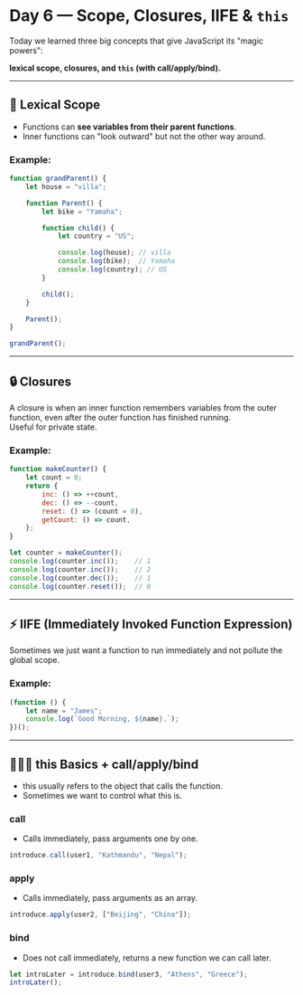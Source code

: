 # Day 6 — Scope, Closures, IIFE & `this`

Today we learned three big concepts that give JavaScript its "magic powers":

**lexical scope, closures, and `this` (with call/apply/bind).**

---

## 🧩 Lexical Scope

- Functions can **see variables from their parent functions**.
- Inner functions can "look outward" but not the other way around.

### Example:
```javascript
function grandParent() {
    let house = "villa";

    function Parent() {
        let bike = "Yamaha";

        function child() {
            let country = "US";

            console.log(house); // villa
            console.log(bike);  // Yamaha
            console.log(country); // US
        }

        child();
    }

    Parent();
}

grandParent();
```

---

## 🔒 Closures

A closure is when an inner function remembers variables from the outer function, even after the outer function has finished running.  
Useful for private state.

### Example:
```javascript
function makeCounter() {
    let count = 0;
    return {
        inc: () => ++count,
        dec: () => --count,
        reset: () => (count = 0),
        getCount: () => count,
    };
}

let counter = makeCounter();
console.log(counter.inc());    // 1
console.log(counter.inc());    // 2
console.log(counter.dec());    // 1
console.log(counter.reset());  // 0
```
--- 
## ⚡ IIFE (Immediately Invoked Function Expression)

Sometimes we just want a function to run immediately and not pollute the global scope.
### Example:
```javascript
(function () {
    let name = "James";
    console.log(`Good Morning, ${name}.`);
})();
```
--- 
## 🧑‍🤝‍🧑 this Basics + call/apply/bind

- this usually refers to the object that calls the function.
- Sometimes we want to control what this is.

### call

- Calls immediately, pass arguments one by one.

```javascript
introduce.call(user1, "Kathmandu", "Nepal");
```

### apply

- Calls immediately, pass arguments as an array.
```javascript
introduce.apply(user2, ["Beijing", "China"]);
```

### bind

- Does not call immediately, returns a new function we can call later.
```javascript
let introLater = introduce.bind(user3, "Athens", "Greece");
introLater();
```